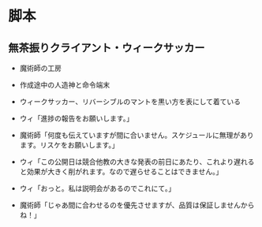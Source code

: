 # 脚本

## 無茶振りクライアント・ウィークサッカー
* 魔術師の工房
* 作成途中の人造神と命令端末
* ウィークサッカー、リバーシブルのマントを黒い方を表にして着ている

* ウィ「進捗の報告をお願いします。」
* 魔術師「何度も伝えていますが間に合いません。スケジュールに無理があります。リスケをお願いします。」
* ウィ「この公開日は競合他教の大きな発表の前日にあたり、これより遅れると効果が大きく削がれます。なので遅らせることはできません。」
* ウィ「おっと。私は説明会があるのでこれにて。」
* 魔術師「じゃあ間に合わせるのを優先させますが、品質は保証しませんからね！」
